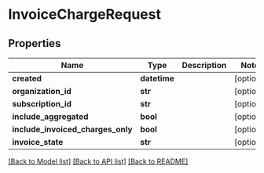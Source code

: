 # InvoiceChargeRequest

## Properties
Name | Type | Description | Notes
------------ | ------------- | ------------- | -------------
**created** | **datetime** |  | [optional] 
**organization_id** | **str** |  | [optional] 
**subscription_id** | **str** |  | [optional] 
**include_aggregated** | **bool** |  | [optional] 
**include_invoiced_charges_only** | **bool** |  | [optional] 
**invoice_state** | **str** |  | [optional] 

[[Back to Model list]](../README.md#documentation-for-models) [[Back to API list]](../README.md#documentation-for-api-endpoints) [[Back to README]](../README.md)

